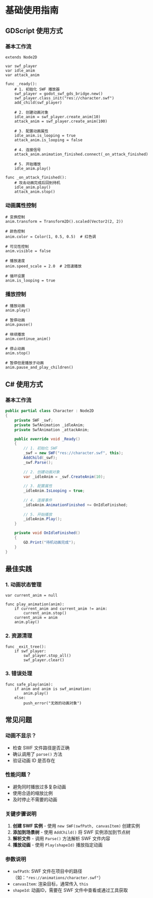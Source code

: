 # 基础使用指南

## GDScript 使用方式

### 基本工作流
```gdscript
extends Node2D

var swf_player
var idle_anim
var attack_anim

func _ready():
    # 1. 初始化 SWF 播放器
    swf_player = godot_swf_gds_bridge.new()
    swf_player.class_init("res://character.swf")
    add_child(swf_player)
    
    # 2. 创建动画对象
    idle_anim = swf_player.create_anim(10)
    attack_anim = swf_player.create_anim(100)
    
    # 3. 配置动画属性
    idle_anim.is_looping = true
    attack_anim.is_looping = false
    
    # 4. 连接信号
    attack_anim.animation_finished.connect(_on_attack_finished)
    
    # 5. 开始播放
    idle_anim.play()

func _on_attack_finished():
    # 攻击动画完成后回到待机
    idle_anim.play()
    attack_anim.stop()
```

### 动画属性控制
```gdscript
# 变换控制
anim.transform = Transform2D().scaled(Vector2(2, 2))

# 颜色控制
anim.color = Color(1, 0.5, 0.5)  # 红色调

# 可见性控制
anim.visible = false

# 播放速度
anim.speed_scale = 2.0  # 2倍速播放

# 循环设置
anim.is_looping = true
```

### 播放控制
```gdscript
# 播放动画
anim.play()

# 暂停动画
anim.pause()

# 继续播放
anim.continue_anim()

# 停止动画
anim.stop()

# 暂停但是播放子动画
anim.pause_and_play_children()
```

## C# 使用方式

### 基本工作流
```csharp
public partial class Character : Node2D
{
    private SWF _swf;
    private SwfAnimation _idleAnim;
    private SwfAnimation _attackAnim;

    public override void _Ready()
    {
        // 1. 初始化 SWF
        _swf = new SWF("res://character.swf", this);
        AddChild(_swf);
        _swf.Parse();
        
        // 2. 创建动画对象
        var _idleAnim = _swf.CreateAnim(10);
        
        // 3. 配置属性
        _idleAnim.IsLooping = true;
        
        // 4. 连接事件
        _idleAnim.AnimationFinished += OnIdleFinished;
        
        // 5. 开始播放
        _idleAnim.Play();
    }

    private void OnIdleFinished()
    {
        GD.Print("待机动画完成");
    }
}
```

## 最佳实践

### 1. 动画状态管理
```gdscript
var current_anim = null

func play_animation(anim):
    if current_anim and current_anim != anim:
        current_anim.stop()
    current_anim = anim
    anim.play()
```

### 2. 资源清理
```gdscript
func _exit_tree():
    if swf_player:
        swf_player.stop_all()
        swf_player.clear()
```

### 3. 错误处理
```gdscript
func safe_play(anim):
    if anim and anim is swf_animation:
        anim.play()
    else:
        push_error("无效的动画对象")
```

## 常见问题

### 动画不显示？

- 检查 SWF 文件路径是否正确
- 确认调用了 `parse()` 方法
- 验证动画 ID 是否存在

### 性能问题？

- 避免同时播放过多复杂动画
- 使用合适的缩放比例
- 及时停止不需要的动画


### 关键步骤说明

1. **创建 SWF 实例** - 使用 `new SWF(swfPath, canvasItem)` 创建实例
2. **添加到场景树** - 使用 `AddChild()` 将 SWF 实例添加到节点树
3. **解析文件** - 调用 `Parse()` 方法解析 SWF 文件内容
4. **播放动画** - 使用 `Play(shapeId)` 播放指定动画

### 参数说明

- `swfPath`: SWF 文件在项目中的路径（如：`"res://animations/character.swf"`）
- `canvasItem`: 渲染目标，通常传入 `this`
- `shapeId`: 动画ID，需要在 SWF 文件中查看或通过工具获取
